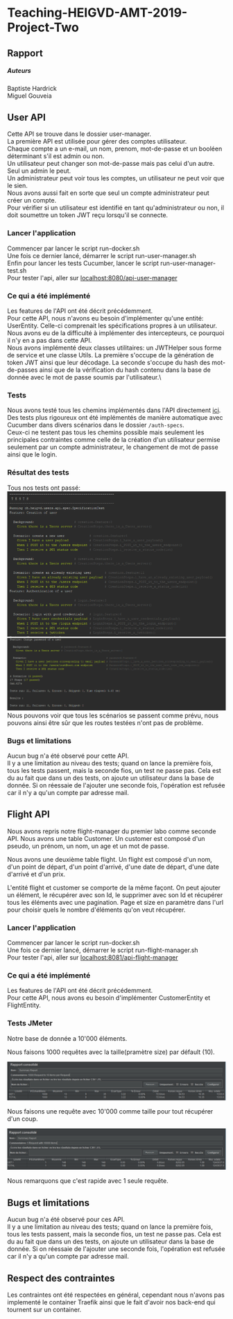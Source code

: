 # Teaching-HEIGVD-AMT-2019-Project-Two

## Rapport

##### Auteurs

Baptiste Hardrick\
Miguel Gouveia

## User API

Cette API se trouve dans le dossier user-manager.\
La première API est utilisée pour gérer des comptes utilisateur.\
Chaque compte a un e-mail, un nom, prenom, mot-de-passe et un booléen déterminant s'il est admin ou non.\
Un utilisateur peut changer son mot-de-passe mais pas celui d'un autre. Seul un admin le peut.\
Un administrateur peut voir tous les comptes, un utilisateur ne peut voir que le sien.\
Nous avons aussi fait en sorte que seul un compte administrateur peut créer un compte.\
Pour vérifier si un utilisateur est identifié en tant qu'administrateur ou non, il doit soumettre un token JWT reçu lorsqu'il se connecte.

### Lancer l'application
Commencer par lancer le script run-docker.sh\
Une fois ce dernier lancé, démarrer le script run-user-manager.sh\
Enfin pour lancer les tests Cucumber, lancer le script run-user-manager-test.sh\
Pour tester l'api, aller sur [localhost:8080/api-user-manager](http://localhost:8080/api-user-manager/swagger-ui.html) </br>

### Ce qui a été implémenté
Les features de l'API ont été décrit précédemment.\
Pour cette API, nous n'avons eu besoin d'implémenter qu'une entité: UserEntity. Celle-ci comprenait les spécifications propres à un utilisateur.\
Nous avons eu de la difficulté à implémenter des intercepteurs, ce pourquoi il n'y en a pas dans cette API.\
Nous avons implémenté deux classes utilitaires: un JWTHelper sous forme de service et une classe Utils. La première s'occupe de la génération
de token JWT ainsi que leur décodage. La seconde s'occupe du hash des mot-de-passes ainsi que de la vérification du hash contenu dans la base de donnée avec
le mot de passe soumis par l'utilisateur.\

### Tests
Nous avons testé tous les chemins implémentés dans l'API directement [ici](http://localhost:8080/api-user-manager/swagger-ui.html).\
Des tests plus rigoureux ont été implémentés de manière automatique avec Cucumber dans divers scénarios dans le dossier ```/auth-specs```.\
Ceux-ci ne testent pas tous les chemins possible mais seulement les principales contraintes comme celle de la création d'un utilisateur permise seulement par un compte
administrateur, le changement de mot de passe ainsi que le login.

### Résultat des tests
Tous nos tests ont passé:
![](https://github.com/endmon/Teaching-HEIGVD-AMT-2019-Project-Two/blob/master/doc/cucumber_a.PNG)\
![](https://github.com/endmon/Teaching-HEIGVD-AMT-2019-Project-Two/blob/master/doc/cucumber_b.PNG)\
Nous pouvons voir que tous les scénarios se passent comme prévu, nous pouvons ainsi être sûr que les routes testées n'ont pas de problème.

### Bugs et limitations
Aucun bug n'a été observé pour cette API.\
Il y a une limitation au niveau des tests; quand on lance la première fois, tous les tests passent, mais la seconde fios, un test ne passe pas.
Cela est du au fait que dans un des tests, on ajoute un utilisateur dans la base de donnée. Si on réessaie de l'ajouter une seconde fois, l'opération est refusée car il n'y a qu'un compte par adresse mail.

## Flight API

Nous avons repris notre flight-manager du premier labo comme seconde API. Nous avons une table Customer. Un customer est composé d'un pseudo, un prénom, un nom, un age et un mot de passe.

Nous avons une deuxième table flight. Un flight est composé d'un nom, d'un point de départ, d'un point d'arrivé, d'une date de départ, d'une date d'arrivé et d'un prix.

L'entité flight et customer se comporte de la même façont. On peut ajouter un élément, le récupérer avec son Id, le supprimer avec son Id et récupérer tous les éléments avec une pagination. Page et size en paramètre dans l'url pour choisir quels le nombre d'éléments qu'on veut récupérer.

### Lancer l'application

Commencer par lancer le script run-docker.sh\
Une fois ce dernier lancé, démarrer le script run-flight-manager.sh\
Pour tester l'api, aller sur [localhost:8081/api-flight-manager](http://localhost:8081/api-flight-manager/swagger-ui.html) </br>

### Ce qui a été implémenté

Les features de l'API ont été décrit précédemment.\
Pour cette API, nous avons eu besoin d'implémenter CustomerEntity et FlightEntity.

### Tests JMeter

Notre base de donnée a 10'000 éléments.

Nous faisons 1000 requêtes avec la taille(pramètre size) par défault (10).

![](./doc/Jmeter1000Request.PNG)

Nous faisons une requête avec 10'000 comme taille pour tout récupérer d'un coup.

![JmeterAllInONe](./doc/JmeterAllInONe.PNG)

Nous remarquons que c'est rapide avec 1 seule requête.

## Bugs et limitations

Aucun bug n'a été observé pour ces API.\
Il y a une limitation au niveau des tests; quand on lance la première fois, tous les tests passent, mais la seconde fios, un test ne passe pas.
Cela est du au fait que dans un des tests, on ajoute un utilisateur dans la base de donnée. Si on réessaie de l'ajouter une seconde fois, l'opération est refusée car il n'y a qu'un compte par adresse mail.



## Respect des contraintes

Les contraintes ont été respectées en général, cependant nous n'avons pas implementé le container Traefik ainsi que le fait d'avoir nos back-end qui tournent sur un container.

